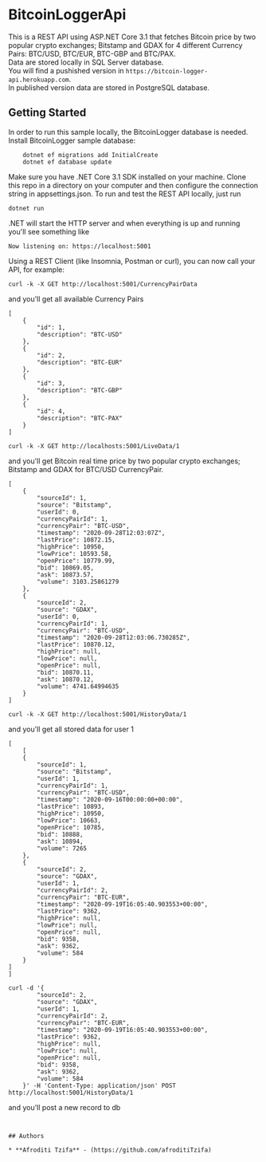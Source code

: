# BitcoinLoggerApi
This is a REST API using ASP.NET Core 3.1 that fetches Bitcoin price by two popular crypto exchanges; Bitstamp and GDAX for 4 different Currency Pairs: BTC/USD, BTC/EUR, BTC-GBP and BTC/PAX.<br />
Data are stored locally in SQL Server database.<br />
You will find a pushished version in ```https://bitcoin-logger-api.herokuapp.com```.<br />
In published version data are stored in PostgreSQL database.
 


## Getting Started

In order to run this sample locally, the BitcoinLogger database is needed. Install BitcoinLogger sample database:
```
    dotnet ef migrations add InitialCreate
    dotnet ef database update
```

Make sure you have .NET Core 3.1 SDK installed on your machine. Clone this repo in a directory on your computer and then configure the connection string in appsettings.json.
To run and test the REST API locally, just run
```
dotnet run
```
.NET will start the HTTP server and when everything is up and running you'll see something like
```
Now listening on: https://localhost:5001
```


Using a REST Client (like Insomnia, Postman or curl), you can now call your API, for example:
```
curl -k -X GET http://localhost:5001/CurrencyPairData
```
and you'll get all available Currency Pairs
```
[
    {
        "id": 1,
        "description": "BTC-USD"
    },
    {
        "id": 2,
        "description": "BTC-EUR"
    },
    {
        "id": 3,
        "description": "BTC-GBP"
    },
    {
        "id": 4,
        "description": "BTC-PAX"
    }
]
```
```
curl -k -X GET http://localhosts:5001/LiveData/1
```
and you'll get Bitcoin real time price by two popular crypto exchanges; Bitstamp and GDAX for BTC/USD CurrencyPair.
```
[
    {
        "sourceId": 1,
        "source": "Bitstamp",
        "userId": 0,
        "currencyPairId": 1,
        "currencyPair": "BTC-USD",
        "timestamp": "2020-09-28T12:03:07Z",
        "lastPrice": 10872.15,
        "highPrice": 10950,
        "lowPrice": 10593.58,
        "openPrice": 10779.99,
        "bid": 10869.05,
        "ask": 10873.57,
        "volume": 3103.25861279
    },
    {
        "sourceId": 2,
        "source": "GDAX",
        "userId": 0,
        "currencyPairId": 1,
        "currencyPair": "BTC-USD",
        "timestamp": "2020-09-28T12:03:06.730285Z",
        "lastPrice": 10870.12,
        "highPrice": null,
        "lowPrice": null,
        "openPrice": null,
        "bid": 10870.11,
        "ask": 10870.12,
        "volume": 4741.64994635
    }
]
```
```
curl -k -X GET http://localhost:5001/HistoryData/1
```
and you'll get all stored data for user 1
```
[
    [
    {
        "sourceId": 1,
        "source": "Bitstamp",
        "userId": 1,
        "currencyPairId": 1,
        "currencyPair": "BTC-USD",
        "timestamp": "2020-09-16T00:00:00+00:00",
        "lastPrice": 10893,
        "highPrice": 10950,
        "lowPrice": 10663,
        "openPrice": 10785,
        "bid": 10888,
        "ask": 10894,
        "volume": 7265
    },
    {
        "sourceId": 2,
        "source": "GDAX",
        "userId": 1,
        "currencyPairId": 2,
        "currencyPair": "BTC-EUR",
        "timestamp": "2020-09-19T16:05:40.903553+00:00",
        "lastPrice": 9362,
        "highPrice": null,
        "lowPrice": null,
        "openPrice": null,
        "bid": 9358,
        "ask": 9362,
        "volume": 584
    }
]
]
```
```
curl -d '{
        "sourceId": 2,
        "source": "GDAX",
        "userId": 1,
        "currencyPairId": 2,
        "currencyPair": "BTC-EUR",
        "timestamp": "2020-09-19T16:05:40.903553+00:00",
        "lastPrice": 9362,
        "highPrice": null,
        "lowPrice": null,
        "openPrice": null,
        "bid": 9358,
        "ask": 9362,
        "volume": 584
    }' -H 'Content-Type: application/json' POST http://localhost:5001/HistoryData/1
```
and you'll post a new record to db
```


## Authors

* **Afroditi Tzifa** - (https://github.com/afroditiTzifa)

